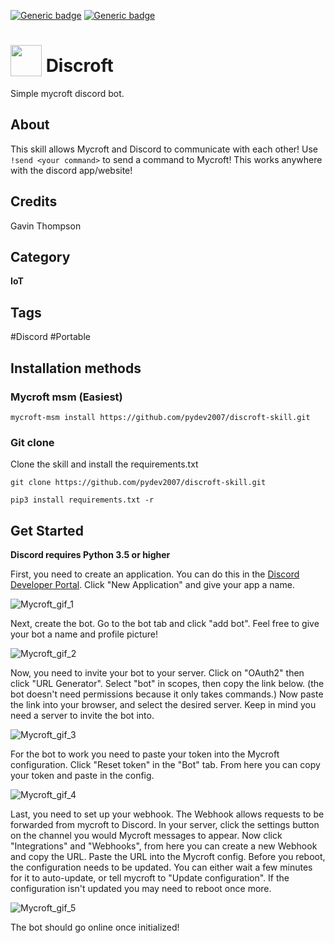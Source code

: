 [![Generic badge](https://img.shields.io/pypi/v/discord.py.svg)](https://pypi.org/project/discord.py/)
[![Generic badge](https://img.shields.io/pypi/pyversions/discord.py.svg)](https://github.com/Rapptz/discord.py)


# <img src="https://raw.githack.com/FortAwesome/Font-Awesome/master/svgs/solid/rss.svg" card_color="#7289da" width="50" height="50" style="vertical-align:bottom"/> Discroft
Simple mycroft discord bot.

## About
This skill allows Mycroft and Discord to communicate with each other! Use `!send <your command>` to send a command to Mycroft! This works anywhere with the discord app/website!

## Credits
Gavin Thompson

## Category
**IoT**

## Tags
#Discord
#Portable

## Installation methods

### Mycroft msm (Easiest)
```
mycroft-msm install https://github.com/pydev2007/discroft-skill.git
```

### Git clone
Clone the skill and install the requirements.txt
```
git clone https://github.com/pydev2007/discroft-skill.git
```
```
pip3 install requirements.txt -r
```
## Get Started

**Discord requires Python 3.5 or higher**

First, you need to create an application. You can do this in the [Discord Developer Portal](https://discord.com/developers/applications). Click "New Application" and give your app a name. 

![Mycroft_gif_1](https://user-images.githubusercontent.com/80983612/173093969-2fa17a71-08dd-4e80-bfbb-192541044637.gif)

Next, create the bot. Go to the bot tab and click "add bot". Feel free to give your bot a name and profile picture!

![Mycroft_gif_2](https://user-images.githubusercontent.com/80983612/173107659-be569159-5fb0-4f81-942a-50d53888ce37.gif)

Now, you need to invite your bot to your server. Click on "OAuth2" then click "URL Generator". Select "bot" in scopes, then copy the link below. (the bot doesn't need permissions because it only takes commands.) Now paste the link into your browser, and select the desired server. Keep in mind you need a server to invite the bot into.

![Mycroft_gif_3](https://user-images.githubusercontent.com/80983612/173152605-382618ab-e057-482f-a7b7-c19cb45ed759.gif)

For the bot to work you need to paste your token into the Mycroft configuration. Click "Reset token" in the "Bot" tab. From here you can copy your token and paste in the config.

![Mycroft_gif_4](https://user-images.githubusercontent.com/80983612/173153515-41870e60-fa8f-4e57-b6fd-795d8b8262d5.gif)

Last, you need to set up your webhook. The Webhook allows requests to be forwarded from mycroft to Discord. 
In your server, click the settings button on the channel you would Mycroft messages to appear. Now click "Integrations" and "Webhooks", from here you can create a new Webhook and copy the URL. Paste the URL into the Mycroft config. Before you reboot, the configuration needs to be updated. You can either wait a few minutes for it to auto-update, or tell mycroft to "Update configuration". If the configuration isn't updated you may need to reboot once more.

![Mycroft_gif_5](https://user-images.githubusercontent.com/80983612/173154814-360c7d0e-1625-4a0d-83d9-eaee49b5a784.gif)

The bot should go online once initialized! 
